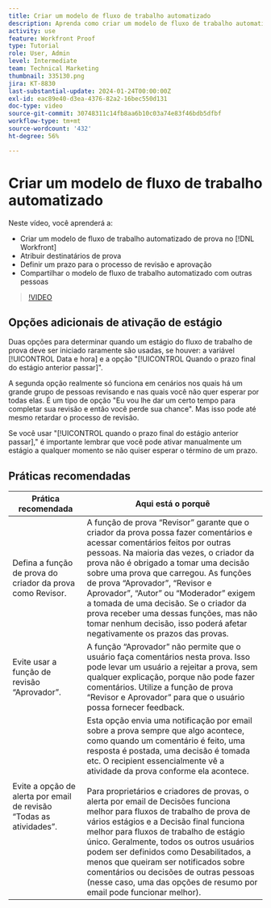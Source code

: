 ```yaml
---
title: Criar um modelo de fluxo de trabalho automatizado
description: Aprenda como criar um modelo de fluxo de trabalho automatizado, atribuindo destinatários de provas e definindo prazos para provas. Em seguida, compartilhe o modelo com outros usuários.
activity: use
feature: Workfront Proof
type: Tutorial
role: User, Admin
level: Intermediate
team: Technical Marketing
thumbnail: 335130.png
jira: KT-8830
last-substantial-update: 2024-01-24T00:00:00Z
exl-id: eac89e40-d3ea-4376-82a2-16bec550d131
doc-type: video
source-git-commit: 30748311c14fb8aa6b10c03a74e83f46bdb5dfbf
workflow-type: tm+mt
source-wordcount: '432'
ht-degree: 56%

---
```


# Criar um modelo de fluxo de trabalho automatizado

Neste vídeo, você aprenderá a:

* Criar um modelo de fluxo de trabalho automatizado de prova no [!DNL  Workfront] 
* Atribuir destinatários de prova
* Definir um prazo para o processo de revisão e aprovação
* Compartilhar o modelo de fluxo de trabalho automatizado com outras pessoas

>[!VIDEO](https://video.tv.adobe.com/v/335130/?quality=12&learn=on)

## Opções adicionais de ativação de estágio

Duas opções para determinar quando um estágio do fluxo de trabalho de prova deve ser iniciado raramente são usadas, se houver: a variável [!UICONTROL Data e hora] e a opção &quot;[!UICONTROL Quando o prazo final do estágio anterior passar]&quot;.

A segunda opção realmente só funciona em cenários nos quais há um grande grupo de pessoas revisando e nas quais você não quer esperar por todas elas. É um tipo de opção &quot;Eu vou lhe dar um certo tempo para completar sua revisão e então você perde sua chance&quot;. Mas isso pode até mesmo retardar o processo de revisão.

Se você usar &quot;[!UICONTROL quando o prazo final do estágio anterior passar],&quot; é importante lembrar que você pode ativar manualmente um estágio a qualquer momento se não quiser esperar o término de um prazo.

## Práticas recomendadas

| Prática recomendada | Aqui está o porquê |
|---|---|
| Defina a função de prova do criador da prova como Revisor. | A função de prova “Revisor” garante que o criador da prova possa fazer comentários e acessar comentários feitos por outras pessoas. Na maioria das vezes, o criador da prova não é obrigado a tomar uma decisão sobre uma prova que carregou. As funções de prova “Aprovador”, “Revisor e Aprovador”, “Autor” ou “Moderador” exigem a tomada de uma decisão. Se o criador da prova receber uma dessas funções, mas não tomar nenhum decisão, isso poderá afetar negativamente os prazos das provas. |
| Evite usar a função de revisão “Aprovador”. | A função “Aprovador” não permite que o usuário faça comentários nesta prova. Isso pode levar um usuário a rejeitar a prova, sem qualquer explicação, porque não pode fazer comentários. Utilize a função de prova “Revisor e Aprovador” para que o usuário possa fornecer feedback. |
| Evite a opção de alerta por email de revisão “Todas as atividades”. | Esta opção envia uma notificação por email sobre a prova sempre que algo acontece, como quando um comentário é feito, uma resposta é postada, uma decisão é tomada etc. O recipient essencialmente vê a atividade da prova conforme ela acontece.<br><br>Para proprietários e criadores de provas, o alerta por email de Decisões funciona melhor para fluxos de trabalho de prova de vários estágios e a Decisão final funciona melhor para fluxos de trabalho de estágio único. Geralmente, todos os outros usuários podem ser definidos como Desabilitados, a menos que queiram ser notificados sobre comentários ou decisões de outras pessoas (nesse caso, uma das opções de resumo por email pode funcionar melhor). |
